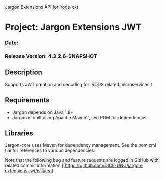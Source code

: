 
Jargon Extensions API for irods-ext


# Project: Jargon Extensions JWT
### Date: 
### Release Version: 4.3.2.6-SNAPSHOT

## Description

Supports JWT creation and decoding for iRODS related microservices t

## Requirements

* Jargon depends on Java 1.8+
* Jargon is built using Apache Maven2, see POM for dependencies

## Libraries

Jargon-core uses Maven for dependency management.  See the pom.xml file for references to various dependencies.

Note that the following bug and feature requests are logged in GitHub with related commit information [[https://github.com/DICE-UNC/jargon-extensions-jwt/issues]]

